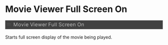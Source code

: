# Movie Viewer Full Screen On

![MovieViewerFullScreenOn](img/MovieViewerFullScreenOn.jpg)

Starts full screen display of the movie being played.